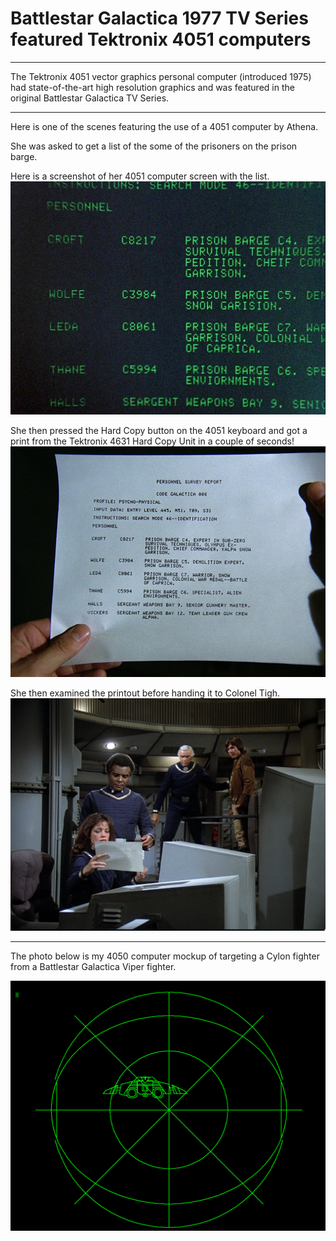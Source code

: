 # Battlestar Galactica 1977 TV Series featured Tektronix 4051 computers

**************
The Tektronix 4051 vector graphics personal computer (introduced 1975) had state-of-the-art high resolution graphics and was featured in the original Battlestar Galactica TV Series.

**************
Here is one of the scenes featuring the use of a 4051 computer by Athena.

She was asked to get a list of the some of the prisoners on the prison barge.

Here is a screenshot of her 4051 computer screen with the list.
![Crew List on 4051 screen](./Crew%20List%20on%204051%20screen2.png)

She then pressed the Hard Copy button on the 4051 keyboard and got a print from the Tektronix 4631 Hard Copy Unit in a couple of seconds!
![Prisoner List Hard Copy](./Prisoner%20List%20printout%20from%20Tektronix%204051%20screen%20to%20Tektronix%204631%20printer.png)

She then examined the printout before handing it to Colonel Tigh.
![Athena examines prisoner list](./Athena%20handing%20Colonel%20Tigh%20a%20screen%20print%20of%20the%20prisoner%20list.png)

***************
The photo below is my 4050 computer mockup of targeting a Cylon fighter from a Battlestar Galactica Viper fighter.

![my Cylon targeting mockup on 4050](./my%20Cyclon%20targeting%20mockup.png)
